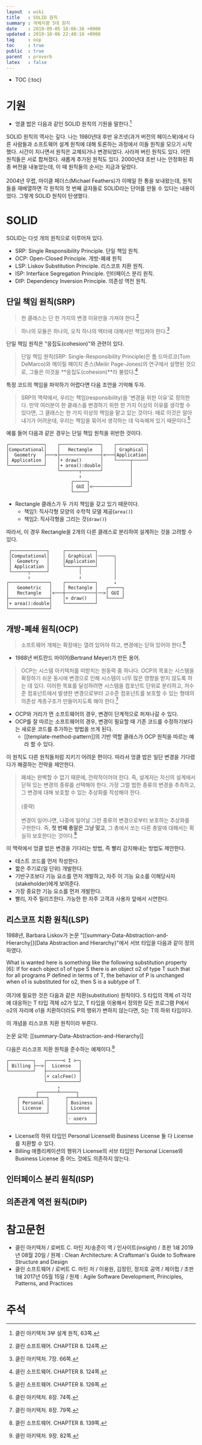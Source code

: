 ```yaml
---
layout  : wiki
title   : SOLID 원칙
summary : 객체지향 5대 원칙
date    : 2019-09-05 18:06:38 +0900
updated : 2019-10-06 22:40:18 +0900
tag     : oop
toc     : true
public  : true
parent  : proverb
latex   : false
---
```

* TOC
{:toc}

# 기원

* 엉클 밥은 다음과 같인 SOLID 원칙의 기원을 말한다.[^origin]

>
SOLID 원칙의 역사는 깊다. 나는 1980년대 후반 유즈넷(과거 버전의 페이스북)에서 다른 사람들과 소프트웨어 설계 원칙에 대해 토론하는 과정에서 이들 원칙을 모으기 시작했다. 시간이 지나면서 원칙은 교체되거나 변경되었다. 사라져 버린 원칙도 있다. 어떤 원칙들은 서로 합쳐졌다. 새롭게 추가된 원칙도 있다. 2000년대 초반 나는 안정화된 최종 버전을 내놓았는데, 이 때 원칙들의 순서는 지금과 달랐다.  
<br/>
2004년 무렵, 마이클 페더스(Michael Feathers)가 이메일 한 통을 보내왔는데, 원칙들을 재배열하면 각 원칙의 첫 번째 글자들로 SOLID라는 단어를 만들 수 있다는 내용이었다. 그렇게 SOLID 원칙이 탄생했다.

# SOLID

SOLID는 다섯 개의 원칙으로 이루어져 있다.

* SRP: Single Responsibility Principle. 단일 책임 원칙.
* OCP: Open-Closed Principle. 개방-폐쇄 원칙
* LSP: Liskov Substitution Principle. 리스코프 치환 원칙.
* ISP: Interface Segregation Principle. 인터페이스 분리 원칙.
* DIP: Dependency Inversion Principle. 의존성 역전 원칙.

## 단일 책임 원칙(SRP)

> 한 클래스는 단 한 가지의 변경 이유만을 가져야 한다.[^srp]

> 하나의 모듈은 하나의, 오직 하나의 액터에 대해서만 책임져야 한다.[^srp1]

단일 책임 원칙은 "응집도(cohesion)"와 관련이 있다.

> 단일 책임 원칙(SRP: Single-Responsibility Principle)은 톰 드마르코(Tom DeMarco)와 메이릴 페이지 존스(Meilir Page-Jones)의 연구에서 설명된 것으로,
그들은 이것을 **응집도(cohesion)**라 불렀다.[^srp]

특정 코드의 책임을 파악하기 어렵다면 다음 조언을 기억해 두자.

> SRP의 맥락에서, 우리는 책임(responsibility)을 '변경을 위한 이유'로 정의한다.
만약 여러분이 한 클래스를 변경하기 위한 한 가지 이상의 이유를 생각할 수 있다면,
그 클래스는 한 가지 이상의 책임을 맡고 있는 것이다.
때로 이것은 알아내기가 어려운데, 우리는 책임을 묶어서 생각하는 데 익숙해져 있기 때문이다.[^responsibility]

예를 들어 다음과 같은 경우는 단일 책임 원칙을 위반한 것이다.

```ascii-art
┌─────────────┐    ┌───────────────┐    ┌───────────┐
│Computational│    │   Rectangle   │    │ Graphical │
│  Geometry   ├───>├───────────────┤<───┤Application│
│ Application │    │+ draw()       │    └─────┬─────┘
└─────────────┘    │+ area():double│          │
                   └───────┬───────┘          │
                           ↓                  │
                        ┌─────┐               │
                        │ GUI │<──────────────┘
                        └─────┘
```

* Rectangle 클래스가 두 가지 책임을 갖고 있기 때문이다.
    * 책임1: 직사각형 모양의 수학적 모델 제공(`area()`)
    * 책임2: 직사각형을 그리는 것(`draw()`)

따라서, 이 경우 Rectangle을 2개의 다른 클래스로 분리하여 설계하는 것을 고려할 수 있다.

```ascii-art
 ┌─────────────┐     ┌───────────┐
 │Computational│     │ Graphical │──────┐
 │  Geometry   │     │Application│      │
 │ Application │     └─────┬─────┘      │
 └──────┬──────┘           │            │
        ↓                  ↓            │
┌───────────────┐    ┌───────────┐      ↓
│   Geometric   │    │ Rectangle │   ┌─────┐
│   Rectangle   │<───┼───────────┤──>│ GUI │
├───────────────┤    │+ draw()   │   └─────┘
│+ area():double│    └───────────┘
└───────────────┘
```

## 개방-폐쇄 원칙(OCP)

> 소프트웨어 개체는 확장에는 열려 있어야 하고, 변경에는 닫혀 있어야 한다.[^ocp]

* 1988년 버트란드 마이어(Bertrand Meyer)가 만든 용어.

> OCP는 시스템 아키텍처를 떠받치는 원동력 중 하나다.
OCP의 목표는 시스템을 확장하기 쉬운 동시에 변경으로 인해 시스템이 너무 많은 영향을 받지 않도록 하는 데 있다.
이러한 목표를 달성하려면 시스템을 컴포넌트 단위로 분리하고,
저수준 컴포넌트에서 발생한 변경으로부터 고수준 컴포넌트를 보호할 수 있는 형태의 의존성 계층구조가 만들어지도록 해야 한다.[^ocp-goal]

* OCP와 거리가 먼 소프트웨어의 경우, 변경이 단계적으로 퍼져나갈 수 있다.
* OCP를 잘 따르는 소프트웨어의 경우, 변경이 필요할 때 기존 코드를 수정하기보다는 새로운 코드를 추가하는 방법을 쓰게 된다.
    * [[template-method-pattern]]의 기반 역할 클래스가 OCP 원칙을 따르는 예라 할 수 있다.

이 원칙도 다른 원칙들처럼 지키기 어려운 편이다. 따라서 엉클 밥은 일단 변경을 기다렸다가 해결하는 전략을 제안한다.

> 폐쇄는 완벽할 수 없기 때문에, 전략적이어야 한다.
즉, 설계자는 자신의 설계에서 닫혀 있는 변경의 종류를 선택해야 한다.
가장 그럴 법한 종류의 변경을 추측하고, 그 변경에 대해 보호할 수 있는 추상화를 작성해야 한다.
<br><br>(중략)<br><br>
변경이 일어나면, 나중에 일어날 그런 종류의 변경으로부터 보호하는 추상화를 구현한다.
즉, **첫 번째 총알은 그냥 맞고**, 그 총에서 쏘는 다른 총알에 대해서는 확실히 보호한다는 것이다.[^first-bullet]

이 맥락에서 엉클 밥은 변경을 기다리는 방법, 즉 빨리 감지해내는 방법도 제안한다.

* 테스트 코드를 먼저 작성한다.
* 짧은 주기로(일 단위) 개발한다.
* 기반구조보다 기능 요소를 먼저 개발하고, 자주 이 기능 요소를 이해당사자(stakeholder)에게 보여준다.
* 가장 중요한 기능 요소를 먼저 개발한다.
* 빨리, 자주 릴리즈한다. 가능한 한 자주 고객과 사용자 앞에서 시연한다.

## 리스코프 치환 원칙(LSP)

1988년, Barbara Liskov가 논문 "[[summary-Data-Abstraction-and-Hierarchy]]{Data Abstraction and Hierarchy}"에서 서브 타입을 다음과 같이 정의하였다.

>
What is wanted here is something like the following substitution property [6]: If for each object o1 of type S there is an object o2 of type T such that for all programs P defined in terms of T, the behavior of P is unchanged when o1 is substituted for o2, then S is a subtype of T.
<br><br>
여기에 필요한 것은 다음과 같은 치환(substitution) 원칙이다.
S 타입의 객체 o1 각각에 대응하는 T 타입 객체 o2가 있고,
T 타입을 이용해서 정의한 모든 프로그램 P에서 o2의 자리에 o1을 치환하더라도 P의 행위가 변하지 않는다면,
S는 T의 하위 타입이다.

이 개념을 리스코프 치환 원칙이라 부른다.

논문 요약: [[summary-Data-Abstraction-and-Hierarchy]]

다음은 리스코프 치환 원칙을 준수하는 예제이다.[^lsp-example]

```ascii-art
┌─────────┐   ┌──────< I >─┐
│ Billing ├──>│  License   │
└─────────┘   ├────────────┤
              │+ calcFee() │
              └────────────┘
                   ▵
           ┌───────┴──────┐
    ┌──────┴───┐      ┌───┴──────┐
    │ Personal │      │ Business │
    │ License  │      │ License  │
    └──────────┘      ├──────────┤
                      │- users   │
                      └──────────┘
```

* License의 하위 타입인 Personal License와 Business License 둘 다 License를 치환할 수 있다.
* Billing 애플리케이션의 행위가 License의 서브 타입인 Personal License와 Business License 중 어느 것에도 의존하지 않는다.

## 인터페이스 분리 원칙(ISP)
## 의존관계 역전 원칙(DIP)

# 참고문헌

* 클린 아키텍처 / 로버트 C. 마틴 저/송준이 역 / 인사이트(insight) / 초판 1쇄 2019년 08월 20일 / 원제 : Clean Architecture: A Craftsman's Guide to Software Structure and Design
* 클린 소프트웨어 / 로버트 C. 마틴 저 / 이용원, 김정민, 정지호 공역 / 제이펍 / 초판 1쇄 2017년 05월 15일 / 원제 : Agile Software Development, Principles, Patterns, and Practices

# 주석

[^origin]: 클린 아키텍처 3부 설계 원칙, 63쪽.
[^srp]: 클린 소프트웨어. CHAPTER 8. 124쪽.
[^srp1]: 클린 아키텍처. 7장. 66쪽.
[^responsibility]: 클린 소프트웨어. CHAPTER 8. 126쪽.
[^ocp]: 클린 아키텍처. 8장. 74쪽.
[^ocp-goal]: 클린 아키텍처. 8장. 79쪽.
[^first-bullet]: 클린 소프트웨어. CHAPTER 8. 139쪽.
[^lsp-example]: 클린 아키텍처. 9장. 82쪽.

